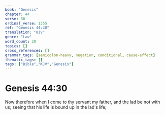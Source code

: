 ```yaml
---
book: "Genesis"
chapter: 44
verse: 30
ordinal_verse: 1355
ref: "Genesis 44:30"
translation: "KJV"
genre: "Law"
word_count: 28
topics: []
cross_references: []
grammar_tags: [semicolon-heavy, negation, conditional, cause-effect]
thematic_tags: []
tags: ["Bible","KJV","Genesis"]
---
```


# Genesis 44:30

Now therefore when I come to thy servant my father, and the lad be not with us; seeing that his life is bound up in the lad's life;
